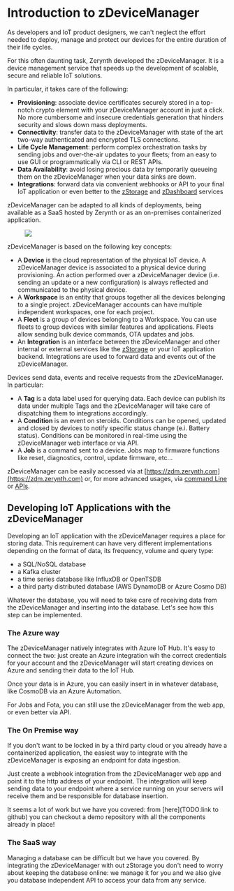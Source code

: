 # Introduction to zDeviceManager


As developers and IoT product designers, we can't neglect the effort needed to deploy, manage and protect our devices for the entire duration of their life cycles.

For this often daunting task, Zerynth developed the zDeviceManager. It is a device management service that speeds up the development of scalable, secure and reliable IoT solutions.

In particular, it takes care of the following:

- **Provisioning**: associate device certificates securely stored in a top-notch crypto element with your zDeviceManager account in just a click. No more cumbersome and insecure credentials generation that hinders security and slows down mass deployments.
- **Connectivity**: transfer data to the zDeviceManager with state of the art two-way authenticated and encrypted TLS connections.
- **Life Cycle Management**: perform complex orchestration tasks by sending jobs and over-the-air updates to your fleets; from an easy to use GUI or programmatically via CLI or REST APIs.
- **Data Availability**: avoid losing precious data by temporarily queueing them on the zDeviceManager when your data sinks are down.
- **Integrations**:  forward data via convenient webhooks or API to your final IoT application or even better to the [zStorage](zstorage_intro.md) and [zDashboard](zdashboard_intro.md) services

zDeviceManager can be adapted to all kinds of deployments, being available as a SaaS hosted by Zerynth or as an on-premises containerized application.

<figure>
  <a data-fancybox="gallery" href="../img/ZDM-diagram-light.jpg">
  <img src="../img/ZDM-diagram-light.jpg" />
  </a>
</figure>


zDeviceManager is based on the following key concepts:

- A **Device** is the cloud representation of the physical IoT device. A zDeviceManager device is associated to a physical device during provisioning. An action performed over a zDeviceManager device (i.e. sending an update or a new configuration) is always reflected and communicated to the physical device.
- A **Workspace** is an entity that groups together all the devices belonging to a single project. zDeviceManager accounts can have multiple independent workspaces, one for each project.
- A **Fleet** is a group of devices belonging to a Workspace. You can use fleets to group devices with similar features and applications. Fleets allow sending bulk device commands, OTA updates and jobs.
- An **Integration** is an interface between the zDeviceManager and other internal or external services like the [zStorage](zstorage_intro.md) or your IoT application backend. Integrations are used to forward data and events out of the zDeviceManager.

Devices send data, events and receive requests from the zDeviceManager. In particular:

- A **Tag** is a data label used for querying data. Each device can publish its data under multiple Tags and the zDeviceManager will take care of dispatching them to integrations accordingly.
- A **Condition** is an event on steroids. Conditions can be opened, updated and closed by devices to notify specific status change (e.i. Battery status). Conditions can be monitored in real-time using the zDeviceManager web interface or via API. 
- A **Job** is a command sent to a device. Jobs map to firmware functions like reset, diagnostics, control, update firmware, etc...


zDeviceManager can be easily accessed via at [https://zdm.zerynth.com](https://zdm.zerynth.com) or, for more advanced usages, via [command Line](../reference/cli/zdm/index.md) or [APIs](../reference/api/zdm/index.md).


## Developing IoT Applications with the zDeviceManager

Developing an IoT application with the zDeviceManager requires a place for storing data. This requirement can have very different implementations depending on the format of data, its frequency, volume and query type:

- a SQL/NoSQL database
- a Kafka cluster
- a time series database like InfluxDB or OpenTSDB
- a third party distributed database (AWS DynamoDB or Azure Cosmo DB)

Whatever the database, you will need to take care of receiving data from the zDeviceManager and inserting into the database.
Let's see how this step can be implemented.


### The Azure way

The zDeviceManager natively integrates with Azure IoT Hub. It's easy to connect the two: just create an Azure integration wih the correct credentials for your account and the zDeviceManager will start creating devices on Azure and sending their data to the IoT Hub. 

Once your data is in Azure, you can easily insert in in whatever database, like CosmoDB via an Azure Automation.

For Jobs and Fota, you can still use the zDeviceManager from the web app, or even better via API.

### The On Premise way

If you don't want to be locked in by a third party cloud or you already have a containerized application, the easiest way to integrate with the zDeviceManager is exposing an endpoint for data ingestion.

Just create a webhook integration from the zDeviceManager web app and point it to the http address of your endpoint. The integration will keep sending data to your endpoint where a service running on your servers will receive them and be responsible for database insertion.

It seems a lot of work but we have you covered: from [here](TODO:link to github) you can checkout a demo repository with all the components already in place!

### The SaaS way

Managing a database can be difficult but we have you covered. By integrating the zDeviceManager with out zStorage you don't need to worry about keeping the database online: we manage it for you and we also give you database independent API to access your data from any service.






